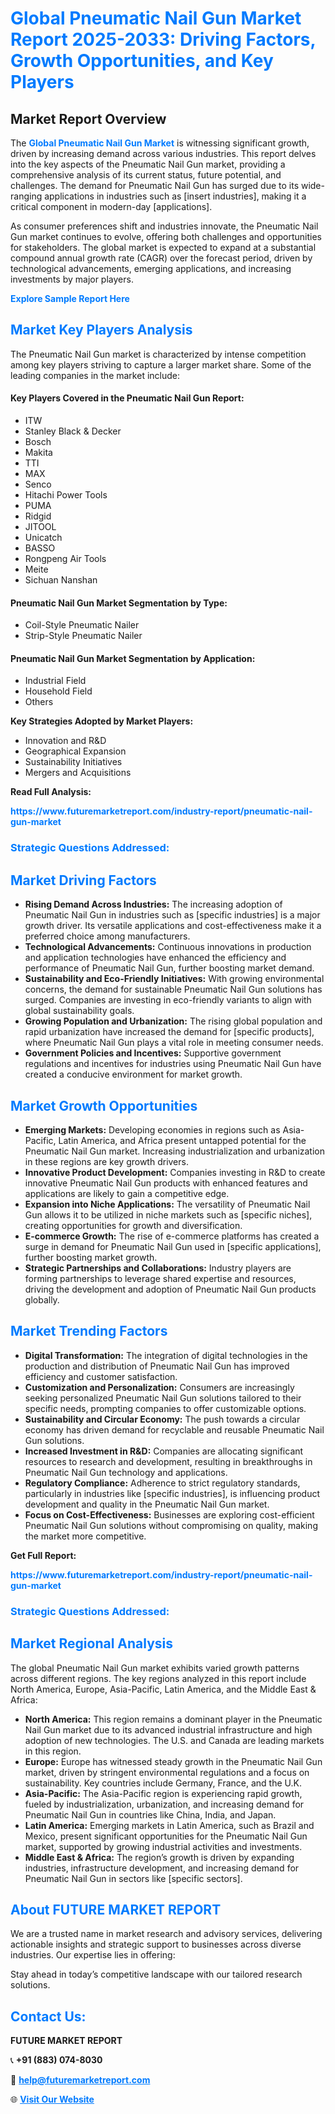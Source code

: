 <h1 style="color: #007BFF;">Global Pneumatic Nail Gun Market Report 2025-2033: Driving Factors, Growth Opportunities, and Key Players</h1>

<section id="overview">
<h2>Market Report Overview</h2>
<p>The <a href="https://www.futuremarketreport.com/industry-report/pneumatic-nail-gun-market" style="color: #007BFF; text-decoration: none;"><strong>Global Pneumatic Nail Gun Market</strong></a> is witnessing significant growth, driven by increasing demand across various industries. This report delves into the key aspects of the Pneumatic Nail Gun market, providing a comprehensive analysis of its current status, future potential, and challenges. The demand for Pneumatic Nail Gun has surged due to its wide-ranging applications in industries such as [insert industries], making it a critical component in modern-day [applications].</p>
<p>As consumer preferences shift and industries innovate, the Pneumatic Nail Gun market continues to evolve, offering both challenges and opportunities for stakeholders. The global market is expected to expand at a substantial compound annual growth rate (CAGR) over the forecast period, driven by technological advancements, emerging applications, and increasing investments by major players.</p>
</section>

<section id="overview">
<p><a href="https://www.futuremarketreport.com/request-sample/reportId=41625" style="color: #007BFF; text-decoration: none;"><strong>Explore Sample Report Here</strong></a></p>
</section>

<section id="key-players">
<h2 style="color: #007BFF;">Market Key Players Analysis</h2>
<p>The Pneumatic Nail Gun market is characterized by intense competition among key players striving to capture a larger market share. Some of the leading companies in the market include:</p>
<h4>Key Players Covered in the Pneumatic Nail Gun Report:</h4>
<ul><li>ITW</li><li>Stanley Black &amp; Decker</li><li>Bosch</li><li>Makita</li><li>TTI</li><li>MAX</li><li>Senco</li><li>Hitachi Power Tools</li><li>PUMA</li><li>Ridgid</li><li>JITOOL</li><li>Unicatch</li><li>BASSO</li><li>Rongpeng Air Tools</li><li>Meite</li><li>Sichuan Nanshan</li></ul>
<h4>Pneumatic Nail Gun Market Segmentation by Type:</h4>
<ul><li>Coil-Style Pneumatic Nailer</li><li>Strip-Style Pneumatic Nailer</li></ul>

<h4>Pneumatic Nail Gun Market Segmentation by Application:</h4>
<ul><li>Industrial Field</li><li>Household Field</li><li>Others</li></ul>
<p><strong>Key Strategies Adopted by Market Players:</strong></p>
<ul>
<li>Innovation and R&D</li>
<li>Geographical Expansion</li>
<li>Sustainability Initiatives</li>
<li>Mergers and Acquisitions</li>
</ul>
</section>

<section>
<p><strong>Read Full Analysis: </strong></p><a href="https://www.futuremarketreport.com/industry-report/pneumatic-nail-gun-market" style="color: #007BFF; text-decoration: none;"><strong>https://www.futuremarketreport.com/industry-report/pneumatic-nail-gun-market</strong></a>
<h3 style="color: #007BFF;">Strategic Questions Addressed:</h3>
</section>

<section id="driving-factors">
<h2 style="color: #007BFF;">Market Driving Factors</h2>
<ul>
<li><strong>Rising Demand Across Industries:</strong> The increasing adoption of Pneumatic Nail Gun in industries such as [specific industries] is a major growth driver. Its versatile applications and cost-effectiveness make it a preferred choice among manufacturers.</li>
<li><strong>Technological Advancements:</strong> Continuous innovations in production and application technologies have enhanced the efficiency and performance of Pneumatic Nail Gun, further boosting market demand.</li>
<li><strong>Sustainability and Eco-Friendly Initiatives:</strong> With growing environmental concerns, the demand for sustainable Pneumatic Nail Gun solutions has surged. Companies are investing in eco-friendly variants to align with global sustainability goals.</li>
<li><strong>Growing Population and Urbanization:</strong> The rising global population and rapid urbanization have increased the demand for [specific products], where Pneumatic Nail Gun plays a vital role in meeting consumer needs.</li>
<li><strong>Government Policies and Incentives:</strong> Supportive government regulations and incentives for industries using Pneumatic Nail Gun have created a conducive environment for market growth.</li>
</ul>
</section>

<section id="growth-opportunities">
<h2 style="color: #007BFF;">Market Growth Opportunities</h2>
<ul>
<li><strong>Emerging Markets:</strong> Developing economies in regions such as Asia-Pacific, Latin America, and Africa present untapped potential for the Pneumatic Nail Gun market. Increasing industrialization and urbanization in these regions are key growth drivers.</li>
<li><strong>Innovative Product Development:</strong> Companies investing in R&D to create innovative Pneumatic Nail Gun products with enhanced features and applications are likely to gain a competitive edge.</li>
<li><strong>Expansion into Niche Applications:</strong> The versatility of Pneumatic Nail Gun allows it to be utilized in niche markets such as [specific niches], creating opportunities for growth and diversification.</li>
<li><strong>E-commerce Growth:</strong> The rise of e-commerce platforms has created a surge in demand for Pneumatic Nail Gun used in [specific applications], further boosting market growth.</li>
<li><strong>Strategic Partnerships and Collaborations:</strong> Industry players are forming partnerships to leverage shared expertise and resources, driving the development and adoption of Pneumatic Nail Gun products globally.</li>
</ul>
</section>

<section id="trending-factors">
<h2 style="color: #007BFF;">Market Trending Factors</h2>
<ul>
<li><strong>Digital Transformation:</strong> The integration of digital technologies in the production and distribution of Pneumatic Nail Gun has improved efficiency and customer satisfaction.</li>
<li><strong>Customization and Personalization:</strong> Consumers are increasingly seeking personalized Pneumatic Nail Gun solutions tailored to their specific needs, prompting companies to offer customizable options.</li>
<li><strong>Sustainability and Circular Economy:</strong> The push towards a circular economy has driven demand for recyclable and reusable Pneumatic Nail Gun solutions.</li>
<li><strong>Increased Investment in R&D:</strong> Companies are allocating significant resources to research and development, resulting in breakthroughs in Pneumatic Nail Gun technology and applications.</li>
<li><strong>Regulatory Compliance:</strong> Adherence to strict regulatory standards, particularly in industries like [specific industries], is influencing product development and quality in the Pneumatic Nail Gun market.</li>
<li><strong>Focus on Cost-Effectiveness:</strong> Businesses are exploring cost-efficient Pneumatic Nail Gun solutions without compromising on quality, making the market more competitive.</li>
</ul>
</section>

<section>
<p><strong>Get Full Report: </strong></p><a href="https://www.futuremarketreport.com/industry-report/pneumatic-nail-gun-market" style="color: #007BFF; text-decoration: none;"><strong>https://www.futuremarketreport.com/industry-report/pneumatic-nail-gun-market</strong></a>
<h3 style="color: #007BFF;">Strategic Questions Addressed:</h3>
</section>


<section id="regional-analysis">
<h2 style="color: #007BFF;">Market Regional Analysis</h2>
<p>The global Pneumatic Nail Gun market exhibits varied growth patterns across different regions. The key regions analyzed in this report include North America, Europe, Asia-Pacific, Latin America, and the Middle East & Africa:</p>
<ul>
<li><strong>North America:</strong> This region remains a dominant player in the Pneumatic Nail Gun market due to its advanced industrial infrastructure and high adoption of new technologies. The U.S. and Canada are leading markets in this region.</li>
<li><strong>Europe:</strong> Europe has witnessed steady growth in the Pneumatic Nail Gun market, driven by stringent environmental regulations and a focus on sustainability. Key countries include Germany, France, and the U.K.</li>
<li><strong>Asia-Pacific:</strong> The Asia-Pacific region is experiencing rapid growth, fueled by industrialization, urbanization, and increasing demand for Pneumatic Nail Gun in countries like China, India, and Japan.</li>
<li><strong>Latin America:</strong> Emerging markets in Latin America, such as Brazil and Mexico, present significant opportunities for the Pneumatic Nail Gun market, supported by growing industrial activities and investments.</li>
<li><strong>Middle East & Africa:</strong> The region’s growth is driven by expanding industries, infrastructure development, and increasing demand for Pneumatic Nail Gun in sectors like [specific sectors].</li>
</ul>
</section>

<footer>
<h2 style="color: #007BFF;">About FUTURE MARKET REPORT</h2>
<p>We are a trusted name in market research and advisory services, delivering actionable insights and strategic support to businesses across diverse industries. Our expertise lies in offering:</p>

<p>Stay ahead in today’s competitive landscape with our tailored research solutions.</p>

<h2 style="color: #007BFF;">Contact Us:</h2>
<p><strong>FUTURE MARKET REPORT</strong></p>
<p>📞 <strong>+91 (883) 074-8030</strong></p>
<p>📧 <strong><a href="mailto:help@futuremarketreport.com" style="color: #007BFF;">help@futuremarketreport.com</a></strong></p>
<p>🌐 <strong><a href="https://www.futuremarketreport.com/" style="color: #007BFF;">Visit Our Website</a></strong></p>
</footer>